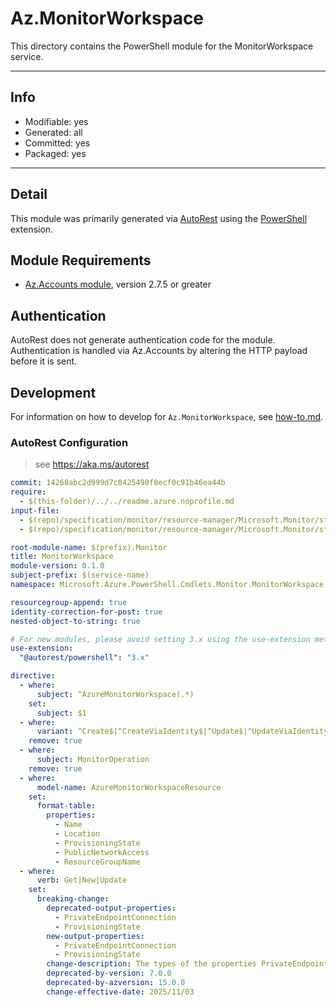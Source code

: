 <!-- region Generated -->
# Az.MonitorWorkspace
This directory contains the PowerShell module for the MonitorWorkspace service.

---
## Info
- Modifiable: yes
- Generated: all
- Committed: yes
- Packaged: yes

---
## Detail
This module was primarily generated via [AutoRest](https://github.com/Azure/autorest) using the [PowerShell](https://github.com/Azure/autorest.powershell) extension.

## Module Requirements
- [Az.Accounts module](https://www.powershellgallery.com/packages/Az.Accounts/), version 2.7.5 or greater

## Authentication
AutoRest does not generate authentication code for the module. Authentication is handled via Az.Accounts by altering the HTTP payload before it is sent.

## Development
For information on how to develop for `Az.MonitorWorkspace`, see [how-to.md](how-to.md).
<!-- endregion -->

### AutoRest Configuration
> see https://aka.ms/autorest

``` yaml
commit: 14268abc2d999d7c0425490f8ecf0c91b46ea44b
require:
  - $(this-folder)/../../readme.azure.noprofile.md
input-file:
  - $(repo)/specification/monitor/resource-manager/Microsoft.Monitor/stable/2023-04-03/monitoringAccounts_API.json
  - $(repo)/specification/monitor/resource-manager/Microsoft.Monitor/stable/2023-04-03/operations_API.json

root-module-name: $(prefix).Monitor
title: MonitorWorkspace
module-version: 0.1.0
subject-prefix: $(service-name)
namespace: Microsoft.Azure.PowerShell.Cmdlets.Monitor.MonitorWorkspace

resourcegroup-append: true
identity-correction-for-post: true
nested-object-to-string: true

# For new modules, please avoid setting 3.x using the use-extension method and instead, use 4.x as the default option
use-extension:
  "@autorest/powershell": "3.x"

directive:
  - where:
      subject: ^AzureMonitorWorkspace(.*)
    set:
      subject: $1
  - where:
      variant: ^Create$|^CreateViaIdentity$|^Update$|^UpdateViaIdentity$
    remove: true
  - where:
      subject: MonitorOperation
    remove: true
  - where:
      model-name: AzureMonitorWorkspaceResource
    set:
      format-table:
        properties:
          - Name
          - Location
          - ProvisioningState
          - PublicNetworkAccess
          - ResourceGroupName
  - where:
      verb: Get|New|Update
    set:
      breaking-change:
        deprecated-output-properties:
          - PrivateEndpointConnection
          - ProvisioningState
        new-output-properties:
          - PrivateEndpointConnection
          - ProvisioningState
        change-description: The types of the properties PrivateEndpointConnection and ProvisioningState will be changed from single object or fixed array to 'List'.
        deprecated-by-version: 7.0.0
        deprecated-by-azversion: 15.0.0
        change-effective-date: 2025/11/03
```
